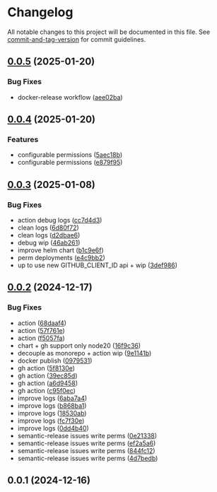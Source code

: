 # Changelog

All notable changes to this project will be documented in this file. See [commit-and-tag-version](https://github.com/absolute-version/commit-and-tag-version) for commit guidelines.

## [0.0.5](https://github.com/SocialGouv/token-bureau/compare/v0.0.4...v0.0.5) (2025-01-20)


### Bug Fixes

* docker-release workflow ([aee02ba](https://github.com/SocialGouv/token-bureau/commit/aee02ba36e7cb4c64ab0a3883570b6fa542166dc))

## [0.0.4](https://github.com/SocialGouv/token-bureau/compare/v0.0.3...v0.0.4) (2025-01-20)


### Features

* configurable permissions ([5aec18b](https://github.com/SocialGouv/token-bureau/commit/5aec18bed6d5dbf4a695649718942ee84aa87cac))
* configurable permissions ([e879f95](https://github.com/SocialGouv/token-bureau/commit/e879f954e503a9b2bc35874226556595839d2965))

## [0.0.3](https://github.com/SocialGouv/token-bureau/compare/v0.0.2...v0.0.3) (2025-01-08)


### Bug Fixes

* action debug logs ([cc7d4d3](https://github.com/SocialGouv/token-bureau/commit/cc7d4d3c0e121bbc690a60880b38ee19f7672d91))
* clean logs ([6d80f72](https://github.com/SocialGouv/token-bureau/commit/6d80f72fe58de756cc6a310e71fe1f6b376d489c))
* clean logs ([d2dbae6](https://github.com/SocialGouv/token-bureau/commit/d2dbae6fbbd065ecaadf1d1742a4d0ecd928dea1))
* debug wip ([46ab261](https://github.com/SocialGouv/token-bureau/commit/46ab2611d922d05abfb91873a6f7df653dc2cf70))
* improve helm chart ([b1c9e6f](https://github.com/SocialGouv/token-bureau/commit/b1c9e6fe71e0d49aff8571c151ef49c7c8af6029))
* perm deployments ([e4c9bb2](https://github.com/SocialGouv/token-bureau/commit/e4c9bb2717e95b28aec2b7634da27dd740910620))
* up to use new GITHUB_CLIENT_ID api + wip ([3def986](https://github.com/SocialGouv/token-bureau/commit/3def9867a809d189fe985e69eead51c9f3d58ac6))

## [0.0.2](https://github.com/SocialGouv/token-bureau/compare/v0.0.1...v0.0.2) (2024-12-17)


### Bug Fixes

* action ([68daaf4](https://github.com/SocialGouv/token-bureau/commit/68daaf402d46afdbe7e29f3a8d7fa4ebebdef130))
* action ([57f761e](https://github.com/SocialGouv/token-bureau/commit/57f761ea151b41490cad7e1e71298bb3e41c6dba))
* action ([f5057fa](https://github.com/SocialGouv/token-bureau/commit/f5057fa8166e01cf80bb2ad8f2ef2b88f7cd56d7))
* chart + gh support only node20 ([16f9c36](https://github.com/SocialGouv/token-bureau/commit/16f9c3629fb6112788890167e37102ec4d93f6b8))
* decouple as monorepo + action wip ([9e1141b](https://github.com/SocialGouv/token-bureau/commit/9e1141b0fcfede6434df77ddb81b655e0ead22a8))
* docker publish ([0979531](https://github.com/SocialGouv/token-bureau/commit/0979531b267eb784e668ff4c9e82941f02ddfb6f))
* gh action ([5f8130e](https://github.com/SocialGouv/token-bureau/commit/5f8130ec6c7a6324793074986403f5a13bc1c891))
* gh action ([39ec85d](https://github.com/SocialGouv/token-bureau/commit/39ec85d4fa62d63537434d062e2e4afdd43bccf8))
* gh action ([a6d9458](https://github.com/SocialGouv/token-bureau/commit/a6d945816672747be21f4ee5fbcf672e6c9c4852))
* gh action ([c95f0ec](https://github.com/SocialGouv/token-bureau/commit/c95f0ec34c6b2e9f933a680dd016eddb94e4b39f))
* improve logs ([6aba7a4](https://github.com/SocialGouv/token-bureau/commit/6aba7a46cf216ced4ff7a1deb86ad59633902b8a))
* improve logs ([b868ba1](https://github.com/SocialGouv/token-bureau/commit/b868ba101a7bc22599f701d81c5e7111fd75e95c))
* improve logs ([18530ab](https://github.com/SocialGouv/token-bureau/commit/18530ab67b1c8c437cea97de1846608301af7f2f))
* improve logs ([fc7f30e](https://github.com/SocialGouv/token-bureau/commit/fc7f30e1433ffae7632116eddd5064932ad6928a))
* improve logs ([0dd4b40](https://github.com/SocialGouv/token-bureau/commit/0dd4b4083efd3243b97f7b0adaa132e82f4b9aa0))
* semantic-release issues write perms ([0e21338](https://github.com/SocialGouv/token-bureau/commit/0e21338c70861bdc6eb721e55227d7c2eba8c8d4))
* semantic-release issues write perms ([ef2a5a6](https://github.com/SocialGouv/token-bureau/commit/ef2a5a6db8e4f9abe0b2ea373b62d9da286a75a6))
* semantic-release issues write perms ([844fc12](https://github.com/SocialGouv/token-bureau/commit/844fc126e54f37a1440091c9f5d88e868096162e))
* semantic-release issues write perms ([4d7bedb](https://github.com/SocialGouv/token-bureau/commit/4d7bedbb3b54b6676350ea38c5542f7a8c8539b5))

## 0.0.1 (2024-12-16)

